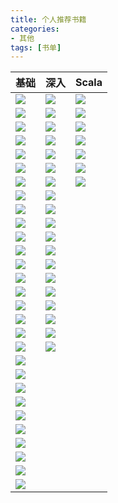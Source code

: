 ```yaml
---
title: 个人推荐书籍
categories:
- 其他
tags: [书单]
---
```


| 基础 | 深入 | Scala |
| ------ | ------- | ------- |
| ![](../../public/image/books/java1.jpg) | ![](../../public/image/books/java21.jpg) | ![](../../public/image/books/scala1.jpg) |
| ![](../../public/image/books/java2.jpg) | ![](../../public/image/books/java23.jpg) | ![](../../public/image/books/scala2.jpg) |
| ![](../../public/image/books/java3.jpg) | ![](../../public/image/books/java24.jpg) | ![](../../public/image/books/scala3.jpg) |
| ![](../../public/image/books/java4.jpg) | ![](../../public/image/books/java27.jpg) | ![](../../public/image/books/scala4.jpg) |
| ![](../../public/image/books/java5.jpg) | ![](../../public/image/books/java37.jpg) | ![](../../public/image/books/scala5.jpg) |
| ![](../../public/image/books/java6.jpg) | ![](../../public/image/books/java38.jpg) | ![](../../public/image/books/java44.jpg) |
| ![](../../public/image/books/java7.jpg) | ![](../../public/image/books/java39.jpg) | ![](../../public/image/books/scala6.jpg) |
| ![](../../public/image/books/java8.jpg) | ![](../../public/image/books/java40.jpg) |  |
| ![](../../public/image/books/java9.jpg) | ![](../../public/image/books/java42.jpg) |  |
| ![](../../public/image/books/java15.jpg) | ![](../../public/image/books/java43.jpg) |  |
| ![](../../public/image/books/java11.jpg) | ![](../../public/image/books/java45.jpg) |  |
| ![](../../public/image/books/java12.jpg) | ![](../../public/image/books/java46.jpg) |  |
| ![](../../public/image/books/java13.jpg) | ![](../../public/image/books/java47.jpg) |  |
| ![](../../public/image/books/java14.jpg) | ![](../../public/image/books/java10.jpg) |  |
| ![](../../public/image/books/java17.jpg) | ![](../../public/image/books/java28.jpg) |  |
| ![](../../public/image/books/java18.jpg) | ![](../../public/image/books/java16.jpg) |  |
| ![](../../public/image/books/java19.jpg) | ![](../../public/image/books/java41.jpg) |  |
| ![](../../public/image/books/java20.jpg) | ![](../../public/image/books/java49.jpg) |  |
| ![](../../public/image/books/java22.jpg) | ![](../../public/image/books/java50.jpg) |  | 
| ![](../../public/image/books/java25.jpg) |   |  |
| ![](../../public/image/books/java26.jpg) |   |  |
| ![](../../public/image/books/java29.jpg) |   |  |
| ![](../../public/image/books/java30.jpg) |   |  |
| ![](../../public/image/books/java31.jpg) |   |  |
| ![](../../public/image/books/java32.jpg) |   |  |
| ![](../../public/image/books/java33.jpg) |   |  |
| ![](../../public/image/books/java34.jpg) |   |  |
| ![](../../public/image/books/java35.jpg) |   |  |
| ![](../../public/image/books/java36.jpg) |   |  |

  